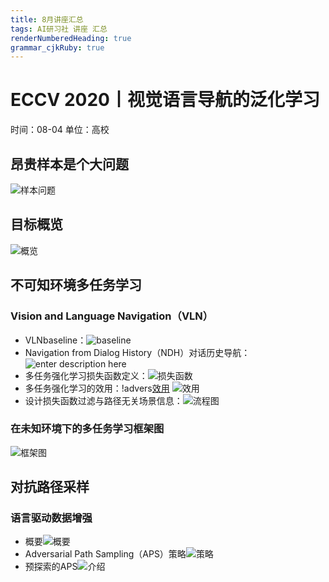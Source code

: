 ```yaml
---
title: 8月讲座汇总
tags: AI研习社 讲座 汇总
renderNumberedHeading: true
grammar_cjkRuby: true
---
```


# ECCV 2020丨视觉语言导航的泛化学习
时间：08-04
单位：高校
## 昂贵样本是个大问题
![样本问题](https://gitee.com/knowmefly/little_book_maker/raw/master/小书匠/1600129852006.png)
## 目标概览
![概览](https://gitee.com/knowmefly/little_book_maker/raw/master/小书匠/1600129966311.png)

## 不可知环境多任务学习

### Vision and Language Navigation（VLN）
- VLNbaseline：![baseline](https://gitee.com/knowmefly/little_book_maker/raw/master/小书匠/1600130444984.png)
- Navigation from Dialog History（NDH）对话历史导航：![enter description here](https://gitee.com/knowmefly/little_book_maker/raw/master/小书匠/1600131430882.png)
- 多任务强化学习损失函数定义：![损失函数](https://gitee.com/knowmefly/little_book_maker/raw/master/小书匠/1600130752373.png) 
- 多任务强化学习的效用：!advers[效用](https://gitee.com/knowmefly/little_book_maker/raw/master/小书匠/1600131567087.png) 
![效用](https://gitee.com/knowmefly/little_book_maker/raw/master/小书匠/1600131730503.png)
- 设计损失函数过滤与路径无关场景信息：![流程图](https://gitee.com/knowmefly/little_book_maker/raw/master/小书匠/1600131969751.png)
### 在未知环境下的多任务学习框架图
![框架图](https://gitee.com/knowmefly/little_book_maker/raw/master/小书匠/1600132226764.png)

##  对抗路径采样
### 语言驱动数据增强
- 概要![概要](https://gitee.com/knowmefly/little_book_maker/raw/master/小书匠/1600132766284.png)
- Adversarial Path Sampling（APS）策略![策略](https://gitee.com/knowmefly/little_book_maker/raw/master/小书匠/1600133136491.png)
- 预探索的APS![介绍](https://gitee.com/knowmefly/little_book_maker/raw/master/小书匠/1600133348829.png)